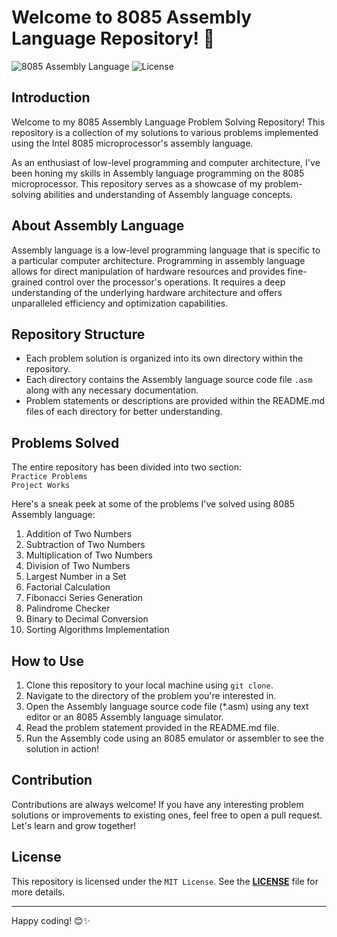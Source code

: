 # **Welcome to 8085 Assembly Language Repository!** 🚀

![8085 Assembly Language](https://img.shields.io/badge/Language-8085%20Assembly-orange)
![License](https://img.shields.io/badge/License-MIT-blue)

## Introduction

Welcome to my 8085 Assembly Language Problem Solving Repository! This repository is a collection of my solutions to various problems implemented using the Intel 8085 microprocessor's assembly language.

As an enthusiast of low-level programming and computer architecture, I've been honing my skills in Assembly language programming on the 8085 microprocessor. This repository serves as a showcase of my problem-solving abilities and understanding of Assembly language concepts.

## About Assembly Language

Assembly language is a low-level programming language that is specific to a particular computer architecture. Programming in assembly language allows for direct manipulation of hardware resources and provides fine-grained control over the processor's operations. It requires a deep understanding of the underlying hardware architecture and offers unparalleled efficiency and optimization capabilities.

## Repository Structure

- Each problem solution is organized into its own directory within the repository.
- Each directory contains the Assembly language source code file `.asm` along with any necessary documentation.
- Problem statements or descriptions are provided within the README.md files of each directory for better understanding.

## Problems Solved

The entire repository has been divided into two section:
<br>`Practice Problems`<br>
`Project Works`<br>

Here's a sneak peek at some of the problems I've solved using 8085 Assembly language:

1. Addition of Two Numbers
2. Subtraction of Two Numbers
3. Multiplication of Two Numbers
4. Division of Two Numbers
5. Largest Number in a Set
6. Factorial Calculation
7. Fibonacci Series Generation
8. Palindrome Checker
9. Binary to Decimal Conversion
10. Sorting Algorithms Implementation

## How to Use

1. Clone this repository to your local machine using `git clone`.
2. Navigate to the directory of the problem you're interested in.
3. Open the Assembly language source code file (*.asm) using any text editor or an 8085 Assembly language simulator.
4. Read the problem statement provided in the README.md file.
5. Run the Assembly code using an 8085 emulator or assembler to see the solution in action!

## Contribution

Contributions are always welcome! If you have any interesting problem solutions or improvements to existing ones, feel free to open a pull request. Let's learn and grow together!

## License

This repository is licensed under the `MIT License`. See the [**LICENSE**](LICENSE) file for more details.

---

Happy coding! 😊✨
